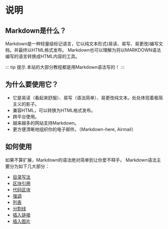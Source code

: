 # 说明

## Markdown是什么？
Markdown是一种轻量级标记语言，它以纯文本形式(易读、易写、易更改)编写文档，并最终以HTML格式发布。
Markdown也可以理解为将以MARKDOWN语法编写的语言转换成HTML内容的工具。

::: tip 提示
  本站的大部分教程都是用Markdown语法写的！
:::

## 为什么要使用它？
- 它是易读（看起来舒服）、易写（语法简单）、易更改纯文本。处处体现着极简主义的影子。
- 兼容HTML，可以转换为HTML格式发布。
- 跨平台使用。
- 越来越多的网站支持Markdown。
- 更方便清晰地组织你的电子邮件。（Markdown-here, Airmail）


## 如何使用
如果不算扩展，Markdown的语法绝对简单到让你爱不释手。
Markdown语法主要分为如下几大部分：
- [目录写法](/markdown/教程.md#目录写法) 
- [区块引用](/markdown/教程.md#区块引用)
- [代码区块](/markdown/教程.md#代码区块)
- [强调](/markdown/教程.md#强调)
- [列表](/markdown/教程.md#列表)
- [分割线](/markdown/教程.md#分割线)
- [插入链接](/markdown/教程.md#插入链接)
- [插入图片](/markdown/教程.md#插入图片)
